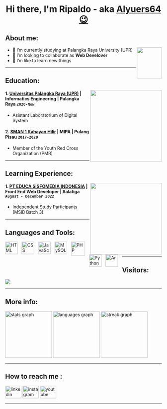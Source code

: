 <h1 align="center">Hi there, I'm Ripaldo - aka <a href="https://github.com/Alyuers64/">Alyuers64😉</a></h1>

## About me:
  <img align="right" height="100" width="80" src="https://media.tenor.com/VIrdreHaxiEAAAAi/alymew-aly.gif"/>
  
  
- 🌱 I’m currently studying at Palangka Raya University (UPR)
- 👯 I’m looking to collaborate as **Web Develover**
- 📖 I’m like to learn new things

---


## Education:
<img align='right' src="https://www.upr.ac.id/assets/images/logo/0.png" width="230">


#### 1. [Universitas Palangka Raya (UPR)](https://www.upr.ac.id/) | Informatics Engineering | Palangka Raya `2020-Now`
   - Asistant Laboratorium of Digital System
   
 #### 2. [SMAN 1 Kahayan Hilir](https://sman1kahayanhilir.sch.id/) | MIPA | Pulang Pisau `2017-2020`
   - Member of the Youth Red Cross Organization (PMR)

---

## Learning Experience:
<img align='right' src="https://www.gamelab.id/img/logo-gamelab-187x51.png?v=3.10?v=3.1?v=1.1" width="230">


#### 1. [PT EDUCA SISFOMEDIA INDONESIA](https://www.gamelab.id/) | Front End Web Developer | Salatiga `August - December 2022`
   - Independent Study Participants (MSIB Batch 3)

---

## Languages and Tools:

[<img align="left" alt="HTML" width="40px" src="https://cdn-icons-png.flaticon.com/512/1532/1532556.png" style="padding-right:10px;" />][webdev]
[<img align="left" alt="CSS" width="40px" src="https://cdn-icons-png.flaticon.com/512/732/732190.png" style="padding-right:10px;" />][webdev]
[<img align="left" alt="JavaScript" width="40px" src="https://cdn-icons-png.flaticon.com/512/5968/5968292.png" style="padding-right:10px;" />][webdev]
[<img align="left" alt="MySQL" width="40px" src="https://cdn-icons-png.flaticon.com/512/5968/5968313.png" style="padding-right:10px;" />][webdev]
[<img align="left" alt="PHP" width="45px" src="https://cdn-icons-png.flaticon.com/128/5968/5968332.png" style="padding-right:10px;" />][webdev]
[<img align="left" alt="Python" width="40px" src="https://cdn-icons-png.flaticon.com/512/5968/5968350.png" style="padding-right:10px;" />][webdev]
[<img align="left" alt="Ar" width="40px" src="https://cdn.iconscout.com/icon/free/png-256/free-arduino-226072.png" style="padding-right:10px;" />][webdev]

<br />
<br />

---

## Visitors:

<div align="left">
  <img src="https://profile-counter.glitch.me/Alyuers64/count.svg?"  />
</div>

---

## More info:

<div align="left">
  <img src="https://github-readme-stats.vercel.app/api?username=Alyuers64&hide_title=false&hide_rank=false&show_icons=true&include_all_commits=true&count_private=true&disable_animations=false&theme=dark&locale=en&hide_border=true&order=1" height="150" alt="stats graph"  />
  <img src="https://github-readme-stats.vercel.app/api/top-langs?username=Alyuers64&locale=en&hide_title=false&layout=compact&card_width=320&langs_count=8&theme=dark&hide_border=true&order=2" height="150" alt="languages graph"  />
  <img src="https://streak-stats.demolab.com?user=Alyuers64&locale=en&mode=daily&theme=dark&hide_border=true&border_radius=5&date_format=j M[ Y]&order=3" height="150" alt="streak graph"  />
</div>

---

## How to reach me :

<div align="left">
    <a href="https://www.linkedin.com/in/ripaldo-alyura-7b4aa7242/">
  <img src="https://raw.githubusercontent.com/maurodesouza/profile-readme-generator/master/src/assets/icons/social/linkedin/default.svg" width="52" height="40" alt="linkedin logo"  /></a>
    <a href="https://www.instagram.com/alyuers_64/">
  <img src="https://raw.githubusercontent.com/maurodesouza/profile-readme-generator/master/src/assets/icons/social/instagram/default.svg" width="52" height="40" alt="instagram logo"  /></a>
    <a href="https://www.youtube.com/channel/UCbc4F_Z_JNic9AWRsltAMFg">
  <img src="https://raw.githubusercontent.com/maurodesouza/profile-readme-generator/master/src/assets/icons/social/youtube/default.svg" width="52" height="40" alt="youtube logo"  /></a>
</div>

---

<!-- [![website](./img/youtube-light.svg)](https://www.youtube.com/channel/UCbc4F_Z_JNic9AWRsltAMFg#gh-light-mode-only)
[![website](./img/youtube-dark.svg)](https://www.youtube.com/channel/UCbc4F_Z_JNic9AWRsltAMFg#gh-dark-mode-only)
&nbsp;&nbsp;
[![website](./img/linkedin-light.svg)](https://www.linkedin.com/in/ripaldo-alyura-7b4aa7242/#gh-light-mode-only)
[![website](./img/linkedin-dark.svg)](https://www.linkedin.com/in/ripaldo-alyura-7b4aa7242/#gh-dark-mode-only)
&nbsp;&nbsp;
[![website](./img/instagram-light.svg)](https://www.instagram.com/alyuers_64/#gh-light-mode-only)
[![website](./img/instagram-dark.svg)](https://www.instagram.com/alyuers_64/#gh-dark-mode-only) -->



[webdev]: https://github.com/Alyuers64/








